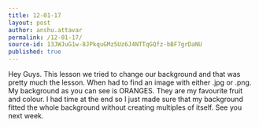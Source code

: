 ```yaml
---
title: 12-01-17
layout: post
author: anshu.attavar
permalink: /12-01-17/
source-id: 13JWJuG1w-8JPkquGMz5Uz6J4NTTqGQfz-bBF7grDaNU
published: true
---
```

Hey Guys. This lesson we tried to change our background and that was pretty much the lesson. When had to find an image with either .jpg or .png. My background as you can see is ORANGES. They are my favourite fruit and colour. I had time at the end so I just made sure that my background fitted the whole background without creating multiples of itself. See you next week.

